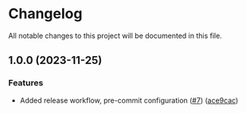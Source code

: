 # Changelog

All notable changes to this project will be documented in this file.

## 1.0.0 (2023-11-25)


### Features

* Added release workflow, pre-commit configuration ([#7](https://github.com/requix/aws-telegram-ai-module/issues/7)) ([ace9cac](https://github.com/requix/aws-telegram-ai-module/commit/ace9cac13e4b14aaf663d2659826c3aebdd4d249))
